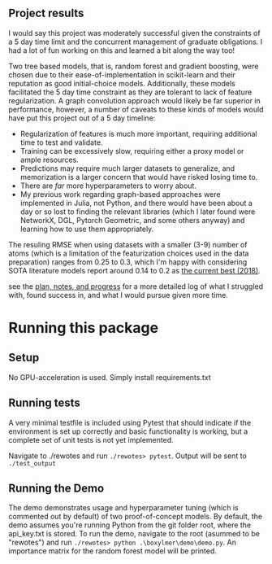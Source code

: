 ## Project results
I would say this project was moderately successful given the constraints of a 5 day time limit and the concurrent management of graduate obligations. I had a lot of fun working on this and learned a bit along the way too! 

Two tree based models, that is, random forest and gradient boosting, were chosen due to their ease-of-implementation in scikit-learn and their reputation as good initial-choice models. Additionally, these models facilitated the 5 day time constraint as they are tolerant to lack of feature regularization. A graph convolution approach would likely be far superior in performance, however, a number of caveats to these kinds of models would have put this project out of a 5 day timeline: 
- Regularization of features is much more important, requiring additional time to test and validate. 
- Training can be excessively slow, requiring either a proxy model or ample resources. 
- Predictions may require much larger datasets to generalize, and memorization is a larger concern that would have risked losing time to.
- There are *far* more hyperparameters to worry about. 
- My previous work regarding graph-based approaches were implemented in Julia, not Python, and there would have been about a day or so lost to finding the relevant libraries (which I later found were NetworkX, DGL, Pytorch Geometric, and some others anyway) and learning how to use them appropriately.

The resuling RMSE when using datasets with a smaller (3-9) number of atoms (which is a limitation of the featurization choices used in the data preparation) ranges from 0.25 to 0.3, which I'm happy with considering SOTA literature models report around 0.14 to 0.2 as [the current best (2018)](https://pubs.acs.org/doi/10.1021/acs.chemmater.8b00686).

see the [plan, notes, and progress](./plan,%20notes,%20and%20progress.md) for a more detailed log of what I struggled with, found success in, and what I would pursue given more time.




# Running this package

## Setup
No GPU-acceleration is used. Simply install requirements.txt

## Running tests
A very minimal testfile is included using Pytest that should indicate if the environment is set up correctly and basic functionality is working, but a complete set of unit tests is not yet implemented.  

Navigate to ./rewotes and run `./rewotes> pytest`. Output will be sent to `./test_output`


## Running the Demo
The demo demonstrates usage and hyperparameter tuning (which is commented out by default) of two proof-of-concept models. 
By default, the demo assumes you're running Python from the git folder root, where the api_key.txt is stored. To run the demo, navigate to the root (asummed to be "rewotes") and run `./rewotes> python .\boxylmer\demo\demo.py`. An importance matrix for the random forest model will be printed. 